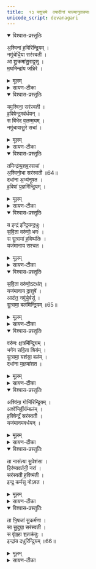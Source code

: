 ```yaml
---
title:  १३ पशुत्रये  वपादीनां याज्यानुवाक्याः
unicode_script: devanagari
---
```


<details open><summary>विश्वास-प्रस्तुतिः</summary>

अ॒श्विना॑ ह॒विरि॑न्द्रि॒यम् ।  
नमु॑चेर्धि॒या सर॑स्वती ।     
आ शु॒क्रमा॑सु॒राद्व॒सु ।  
म॒घमिन्द्रा॑य जभ्रिरे ।  
</details>

<details><summary>मूलम्</summary>

अ॒श्विना॑ ह॒विरि॑न्द्रि॒यम् ।  
नमु॑चेर्धि॒या सर॑स्वती ।     
आ शु॒क्रमा॑सु॒राद्व॒सु ।  
म॒घमिन्द्रा॑य जभ्रिरे ।  
</details>

<details><summary>सायण-टीका</summary>

(SB) 1द्वादशे प्रयाजयाज्या आप्रियोऽभिहिताः । त्रयोदशे वपादीनां याज्यानुवाक्या उच्यन्ते - त्रिपशुके वपापुरोडाशहविर्यागानां पुरोनुवाक्यास्ता एव याज्याः । तत्र तिसृणां वपानां तिस्र ऋचः तासां चैकैका कस्यांचिद्वपायां पूरोनुवाक्या कस्यांचिद्याज्येत्येवं द्विरूपा । तत्र प्रथमायां पुरोनुवाक्यां तृतीयायां याज्यामृचमाह - यावेतावश्विनौ, या च सरस्वती ते त्रयो मिलित्वा धिया स्वबुद्ध्या इन्द्रार्थं नमुचिनाम्नोऽसुरात् हविराजभ्रिरे आहृतवन्तः । कीदृशं हविः? इन्द्रियं इन्द्रियवधर्कं शुक्रं निर्मलं वसु निवासकारणं मघं महनीयम् ॥
</details>

<details open><summary>विश्वास-प्रस्तुतिः</summary>

यम॒श्विना॒ सर॑स्वती ।  
ह॒विषेन्द्र॒मव॑र्धयन् ।    
स बि॑भेद व॒लम्म॒घम् ।  
नमु॑चावासु॒रे सचा॑ ।  
</details>

<details><summary>मूलम्</summary>

यम॒श्विना॒ सर॑स्वती ।  
ह॒विषेन्द्र॒मव॑र्धयन् ।    
स बि॑भेद व॒लम्म॒घम् ।  
नमु॑चावासु॒रे सचा॑ ।  
</details>

<details><summary>सायण-टीका</summary>

2अथ प्रथमायां याज्यां द्वितीयस्यां पुरोनुवाक्यामृचमाह - अश्विनावुभौ सरस्वती चेत्येते त्रयो हविषा यमिन्द्रमवर्धयन् सोऽयमिन्द्रः नमुचिनाम्नि आसुरे सचा संबद्धं मघं महनीयं वलं बलनामानमसुरं बिभेद विदारितवान् ॥
</details>

<details open><summary>विश्वास-प्रस्तुतिः</summary>

तमिन्द्र॑म्प॒शव॒स्सचा॑ ।  
अ॒श्विनो॒भा सर॑स्वती ॥64॥  
दधा॑ना अ॒भ्य॑नूषत ।  
ह॒विषा॑ य॒ज्ञमि॑न्द्रि॒यम् ।  
</details>

<details><summary>मूलम्</summary>

तमिन्द्र॑म्प॒शव॒स्सचा॑ ।  
अ॒श्विनो॒भा सर॑स्वती ॥64॥  
दधा॑ना अ॒भ्य॑नूषत ।  
ह॒विषा॑ य॒ज्ञमि॑न्द्रि॒यम् ।  
</details>

<details><summary>सायण-टीका</summary>

3अथ द्वितीयस्यां याज्यां तृतीयस्यां पुरोनुवाक्यामाह - छागमेषर्षभा य एते पशवः, यावुभावश्विनौ, या च सरस्वती ते सर्वे सचा परस्परं संबद्धाः इन्द्रियं इन्द्वियवृद्धिहेतुं यज्ञं हविषा दधानाः तमिन्द्रमभ्यनूषत ॥
</details>

<details open><summary>विश्वास-प्रस्तुतिः</summary>

य इन्द्र॑ इन्द्रि॒यन्द॒धुः ।  
स॒वि॒ता वरु॑णो॒ भगः॑ ।  
स सु॒त्रामा॑ ह॒विष्प॑तिः ।  
यज॑मानाय सश्चत ।  
</details>

<details><summary>मूलम्</summary>

य इन्द्र॑ इन्द्रि॒यन्द॒धुः ।  
स॒वि॒ता वरु॑णो॒ भगः॑ ।  
स सु॒त्रामा॑ ह॒विष्प॑तिः ।  
यज॑मानाय सश्चत ।  
</details>

<details><summary>सायण-टीका</summary>

4अथ त्रिषु पुरोडाशेषु पूर्ववत्तिस्र ऋच आम्नाताः । तत्र प्रथमस्य पुरोडाशस्य पुरोनुवाक्यां तृतीयस्य याज्यामृचमाह - इन्द्रसवितृवरुणाः पुरोडाशदेवता भगोऽपि तत्सहचारी कश्चित् । ये यस्मिन् इन्द्रे सवितृवरुणभगा इन्द्रियं दधुः संपादितवन्तः सोऽयमिन्द्रः सुत्रामा सुष्ठु रक्षकः हविष्पतिः हविषां पालकः यजमानार्थं सश्चत संवृद्धोऽभूत् ॥
</details>

<details open><summary>विश्वास-प्रस्तुतिः</summary>

स॒वि॒ता वरु॑णो॒ऽदध॑त् ।  
यज॑मानाय दा॒शुषे॑ ।  
आद॑त्त॒ नमु॑चे॒र्वसु॑ ।  
सु॒त्रामा॒ बल॑मिन्द्रि॒यम् ॥65॥  
</details>

<details><summary>मूलम्</summary>

स॒वि॒ता वरु॑णो॒ऽदध॑त् ।  
यज॑मानाय दा॒शुषे॑ ।  
आद॑त्त॒ नमु॑चे॒र्वसु॑ ।  
सु॒त्रामा॒ बल॑मिन्द्रि॒यम् ॥65॥  
</details>

<details><summary>सायण-टीका</summary>

5अथ प्रथमस्य याज्यां द्वितीयस्य पुरोनुवाक्यामृचमाह - यः सविता सोऽयं दाशुषे हविर्दत्तवते यजमानाय दधत् अपेक्षितं संपादयतु । तथा च वरुणोऽपि संपादयतु । सुत्रामा इन्द्र बलमिन्द्रियं बलेन्द्रिययोः कारणं वसु हविस्स्वरूपं धनं नमुचेः सकाशादादत्त ॥
</details>

<details open><summary>विश्वास-प्रस्तुतिः</summary>

वरु॑णः क्ष॒त्रमि॑न्द्रि॒यम् ।  
भगे॑न सवि॒ता श्रिय॑म् ।  
सु॒त्रामा॒ यश॑सा॒ बल॑म् ।  
दधा॑ना य॒ज्ञमा॑शत ।  
</details>

<details><summary>मूलम्</summary>

वरु॑णः क्ष॒त्रमि॑न्द्रि॒यम् ।  
भगे॑न सवि॒ता श्रिय॑म् ।  
सु॒त्रामा॒ यश॑सा॒ बल॑म् ।  
दधा॑ना य॒ज्ञमा॑शत ।  
</details>

<details><summary>सायण-टीका</summary>

6अथ द्वितीयस्य याज्यां तृतीयस्य पुरोनुवाक्यामृचमाह - योऽयं वरुणः सोऽयं क्षत्त्रं बलं इन्द्वियं च दधाति । भगेन सह सविता श्रियं दधाति । सुत्रामा इन्द्रः यशसा सह बलं दधाति । त एते त्रयो देवाः त्रिविधं दधानाः यजमानस्य यज्ञमाशत प्राप्तवन्तः ॥
</details>

<details open><summary>विश्वास-प्रस्तुतिः</summary>

अश्वि॑ना॒ गोभि॑रिन्द्रि॒यम् ।  
अश्वे॑भिर्वी॒र्य॑म्बल॑म् ।  
ह॒विषेन्द्रँ॒ सर॑स्वती ।  
यज॑मानमवर्धयन् ।  
</details>

<details><summary>मूलम्</summary>

अश्वि॑ना॒ गोभि॑रिन्द्रि॒यम् ।  
अश्वे॑भिर्वी॒र्य॑म्बल॑म् ।  
ह॒विषेन्द्रँ॒ सर॑स्वती ।  
यज॑मानमवर्धयन् ।  
</details>

<details><summary>सायण-टीका</summary>

7अथ हविषस्तिस्र आम्नाताः । तत्र प्रथमस्य पुरोनुवाक्यां तृतीयस्य याज्यामाह - अश्विनोभौ सरस्वती च इत्येते त्रयो देवाः. गोभिरिन्द्रियं संपाद्य अश्वेभिर्वीर्यं बलं च संपाद्य अत्रत्येन हविषा इन्द्रं यजमानं च अवर्धयन् । हविर्भोक्तृत्वमिन्द्रस्य वृद्धिः । हविर्द्रातृत्वं यजमानस्य वृद्धिः ॥
</details>

<details open><summary>विश्वास-प्रस्तुतिः</summary>

ता नास॑त्या सु॒पेश॑सा ।  
हिर॑ण्यवर्तनी॒ नरा॑ ।  
सर॑स्वती ह॒विष्म॑ती ।  
इन्द्र॒ कर्म॑सु नोऽवत ।  
</details>

<details><summary>मूलम्</summary>

ता नास॑त्या सु॒पेश॑सा ।  
हिर॑ण्यवर्तनी॒ नरा॑ ।  
सर॑स्वती ह॒विष्म॑ती ।  
इन्द्र॒ कर्म॑सु नोऽवत ।  
</details>

<details><summary>सायण-टीका</summary>

8अथ प्रथमस्य याज्यां द्वितीयस्य पुरोनुवाक्यामृचमाह - ता नासत्या तावश्विनौ सुपेशसा सुरूपौ हिरण्यवर्तनी आभरणैस्सह वर्तमानौ नरा जगद्व्यवहारस्य नेतारौ । सरस्वती चात्र हविष्मती हविर्युक्ता । हे इन्द्र! त्वं च सरस्वती च अश्विनौ च इत्येते यूयं अनुष्ठीयमानेष्वेतेषु कर्मसु नोऽस्मान् अवत रक्षत ॥
</details>

<details open><summary>विश्वास-प्रस्तुतिः</summary>

ता भि॒षजा॑ सु॒कर्म॑णा ।  
सा सु॒दुघा॒ सर॑स्वती ।  
स वृ॑त्र॒हा श॒तक्र॑तुः ।  
इन्द्रा॑य दधुरिन्द्रि॒यम् ॥66॥  
</details>

<details><summary>मूलम्</summary>

ता भि॒षजा॑ सु॒कर्म॑णा ।  
सा सु॒दुघा॒ सर॑स्वती ।  
स वृ॑त्र॒हा श॒तक्र॑तुः ।  
इन्द्रा॑य दधुरिन्द्रि॒यम् ॥66॥  
</details>

<details><summary>सायण-टीका</summary>

9अथ द्वितीयस्य याज्यां तृतीयस्य पुरोनुवाक्यामृचमाह - ता भिषजा तौ चिकितवकावश्विनौ सुकर्मणा शोभनकर्मयुक्तौ सा सरस्वती सुदुघा सुष्ठु दोहनयुक्ता स च वृत्रहा इन्द्रः शतक्रतुः शतसंख्याकक्रतुयुक्तः । ते सर्वेऽपि इन्द्रार्थमिन्द्रियं संपादितवन्तः । इन्द्रोऽपि स्वार्थं प्रवर्तत इति भावः ॥



इति श्रीमत्सायणाचार्यविरचिते माधवीये वेदार्यप्रकाशे कृष्णयजुर्वेदीयतैत्तिरीयब्राह्मणभाष्ये द्वितीयाष्टके षष्ठप्रपाठके त्रयोदशोऽनुवाकः ॥

</details>

